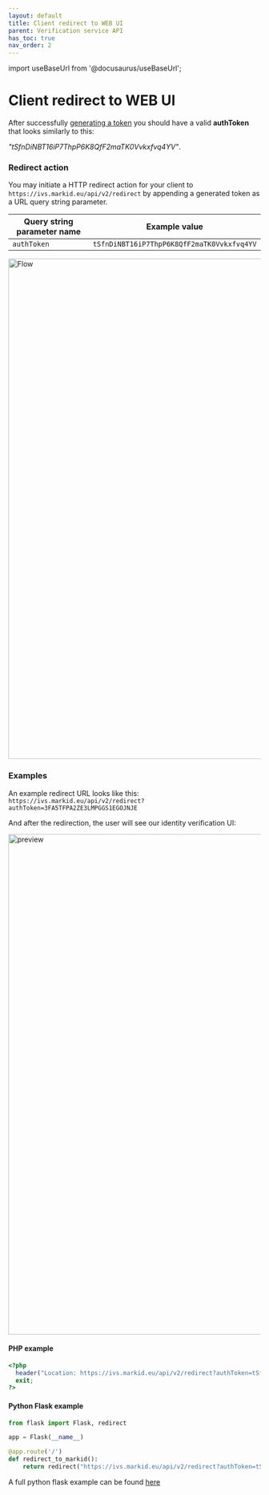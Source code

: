 ```yaml
---
layout: default
title: Client redirect to WEB UI
parent: Verification service API
has_toc: true
nav_order: 2
---
```


import useBaseUrl from '@docusaurus/useBaseUrl';

#  Client redirect to WEB UI

After successfully [generating a token](/API/GeneratingIdentificationToken) you should have a valid **authToken** that looks similarly to this:

*"tSfnDiNBT16iP7ThpP6K8QfF2maTK0Vvkxfvq4YV"*.

### Redirect action


You may initiate a HTTP redirect action for your client to `https://ivs.markid.eu/api/v2/redirect` by appending a generated token as a URL query string parameter.

|Query string parameter name           |Example value               |
|--------------------------------------|----------------------------|
|`authToken`                           |`tSfnDiNBT16iP7ThpP6K8QfF2maTK0Vvkxfvq4YV`|


<img alt="Flow" width="1000" src='https://documentation.markid.eu/resources/redirectionFlow.png' />

### Examples

An example redirect URL looks like this: <br/>
`https://ivs.markid.eu/api/v2/redirect?authToken=3FA5TFPA2ZE3LMPGGS1EGOJNJE` <br/>

And after the redirection, the user will see our identity verification UI:

<img alt="preview" width="1000" src='https://documentation.markid.eu/resources/UI-preview.png' />


#### PHP example

```php
<?php
  header("Location: https://ivs.markid.eu/api/v2/redirect?authToken=tSfnDiNBT16iP7ThpP6K8QfF2maTK0Vvkxfvq4YV");
  exit;
?>
```

#### Python Flask example

```python
from flask import Flask, redirect

app = Flask(__name__)

@app.route('/')
def redirect_to_markid():
    return redirect("https://ivs.markid.eu/api/v2/redirect?authToken=tSfnDiNBT16iP7ThpP6K8QfF2maTK0Vvkxfvq4YV", code=302)
```
A full python flask example can be found [here](/tutorials/api-integration/PythonFlaskRedirectExample)

